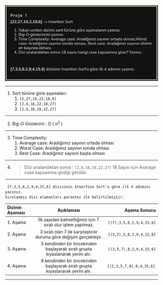 ![Project 1](project1.png)

---
1. Sort türüne göre aşamaları:
    1. ``[2,27,16,22,18,6]``
    2. ``[2,6,16,22,18,27]``
    3. ``[2,6,16,18,22,27]``
---
2. Big-O Gösterimi :
   O ( n<sup>2</sub></sup> )

---

3. Time Complexity:
    1. Avarage case: Aradığımız sayının ortada olması
    2. Worst Case: Aradığımız sayının sonda olması
    3. Best Case: Aradığımız sayının başta olması
---    
4. > Dizi sıralandıktan sonra : ``[2,6,16,18,22,27]`` 18 Sayısı için Avarage case kapsamına girdiği görülür.
---
```` [7,3,5,8,2,9,4,15,6] dizisinin Insertion Sort'a göre ilk 4 adımını yazınız.````<br>
````Sıralanmış dizi elamanları parantez ile belirtilmiştir.  ````


| Dizinin Aşaması|  Açıklaması| Aşama Sonucu|
| :--- | :---: | ---: |
| 1. Aşama| İlk sayıdan bahsettiğimiz için 7 sıralı olur işlem yapılmaz.| ``[(7),3,5,8,2,9,4,15,6]`` |
| 2. Aşama| 3 sıralı olan 7 ile karşılaştırılır duruma göre değişim gerçekleşir. | ``[(3,7),5,8,2,9,4,15,6]`` |
| 3. Aşama| 5 kendinden bir öncekinden başlayarak sıralı grupta kıyaslanarak yerini alır.| ``[(3,5,7),8,2,9,4,15,6]`` |
| 4. Aşama| 8 kendinden bir öncekinden başlayarak sıralı grupta kıyaslanarak yerini alır.|``[(2,3,5,7,8),9,4,15,6] `` |
---